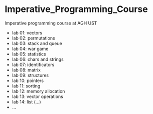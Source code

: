 # Imperative_Programming_Course
Imperative programming course at AGH UST
- lab 01: vectors
- lab 02: permutations
- lab 03: stack and queue
- lab 04: war game
- lab 05: statistics
- lab 06: chars and strings
- lab 07: identificators
- lab 08: matrix
- lab 09: structures
- lab 10: pointers
- lab 11: sorting
- lab 12: memory allocation
- lab 13: vector operations
- lab 14: list (...)
- ...
